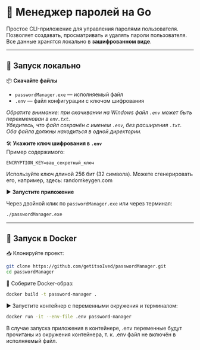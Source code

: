 # 🔐 Менеджер паролей на Go

Простое CLI-приложение для управления паролями пользователя. 
Позволяет создавать, просматривать и удалять пароли пользователя.
Все данные хранятся локально в **зашифрованном виде**.

---

## 🚀 Запуск локально

📦 **Скачайте файлы**  
- `passwordManager.exe` — исполняемый файл  
- `.env` — файл конфигурации с ключом шифрования  

*Обратите внимание: при скачивании на Windows файл `.env` может быть переименован в `env.txt`.  
Убедитесь, что файл сохранён с именем `.env`, без расширения `.txt`.  
Оба файла должны находиться в одной директории.*

 🛠 **Укажите ключ шифрования в `.env`**  
   Пример содержимого:

   ```env
   ENCRYPTION_KEY=ваш_секретный_ключ
   ```
Используйте ключ длиной 256 бит (32 символа).
Можете сгенерировать его, например, здесь: randomkeygen.com

▶️ **Запустите приложение**

Через двойной клик по `passwordManager.exe` или через терминал:  
```bash
./passwordManager.exe
```


---

## 🐳 Запуск в Docker

📥 Клонируйте проект:

``` bash
git clone https://github.com/getitsoIved/passwordManager.git
cd passwordManager
```

🔨 Соберите Docker-образ:

```bash
docker build -t password-manager .
```

▶️ Запустите контейнер с переменными окружения и терминалом:

```bash
docker run -it --env-file .env password-manager
```
В случае запуска приложения в контейнере, .env переменные будут прочитаны из окружения контейнера, т. к. .env файл не включён в исполняемый файл.   


